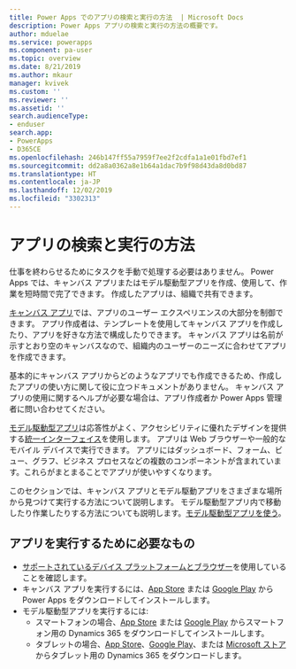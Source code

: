 ```yaml
---
title: Power Apps でのアプリの検索と実行の方法  | Microsoft Docs
description: Power Apps アプリの検索と実行の方法の概要です。
author: mduelae
ms.service: powerapps
ms.component: pa-user
ms.topic: overview
ms.date: 8/21/2019
ms.author: mkaur
manager: kvivek
ms.custom: ''
ms.reviewer: ''
ms.assetid: ''
search.audienceType:
- enduser
search.app:
- PowerApps
- D365CE
ms.openlocfilehash: 246b147ff55a7959f7ee2f2cdfa1a1e01fbd7ef1
ms.sourcegitcommit: dd2a8a0362a8e1b64a1dac7b9f98d43da8d0bd87
ms.translationtype: HT
ms.contentlocale: ja-JP
ms.lasthandoff: 12/02/2019
ms.locfileid: "3302313"
---
```

# <a name="how-do-i-find-and-run-apps"></a>アプリの検索と実行の方法

仕事を終わらせるためにタスクを手動で処理する必要はありません。 Power Apps では、キャンバス アプリまたはモデル駆動型アプリを作成、使用して、作業を短時間で完了できます。 作成したアプリは、組織で共有できます。 

[キャンバス アプリ](/powerapps/maker/canvas-apps/getting-started)では、アプリのユーザー エクスペリエンスの大部分を制御できます。 アプリ作成者は、テンプレートを使用してキャンバス アプリを作成したり、アプリを好きな方法で構成したりできます。 キャンバス アプリは名前が示すとおり空のキャンバスなので、組織内のユーザーのニーズに合わせてアプリを作成できます。

基本的にキャンバス アプリからどのようなアプリでも作成できるため、作成したアプリの使い方に関して役に立つドキュメントがありません。 キャンバス アプリの使用に関するヘルプが必要な場合は、アプリ作成者か Power Apps 管理者に問い合わせてください。

[モデル駆動型アプリ](/powerapps/maker/model-driven-apps/model-driven-app-overview)は応答性がよく、アクセシビリティに優れたデザインを提供する[統一インターフェイス](unified-interface.md)を使用します。 アプリは Web ブラウザーや一般的なモバイル デバイスで実行できます。 アプリにはダッシュボード、フォーム、ビュー、グラフ、ビジネス プロセスなどの複数のコンポーネントが含まれています。これらがまとまることでアプリが使いやすくなります。

このセクションでは、キャンバス アプリとモデル駆動アプリをさまざまな場所から見つけて実行する方法について説明します。 モデル駆動型アプリ内で移動したり作業したりする方法についても説明します。[モデル駆動型アプリを使う](use-model-driven-apps.md)。


## <a name="whats-required-to-run-apps"></a>アプリを実行するために必要なもの
- [サポートされているデバイス プラットフォームとブラウザー](../maker/canvas-apps/limits-and-config.md)を使用していることを確認します。
- キャンバス アプリを実行するには、[App Store](https://itunes.apple.com/app/powerapps/id1047318566?mt=8) または [Google Play](https://play.google.com/store/apps/details?id=com.microsoft.msapps) から Power Apps をダウンロードしてインストールします。
- モデル駆動型アプリを実行するには:
    - スマートフォンの場合、[App Store](https://itunes.apple.com/app/dynamics-crm-for-phones/id1003997947?ls=1&mt=8) または [Google Play](https://play.google.com/store/apps/details?id=com.microsoft.crm.crmphone) からスマートフォン用の Dynamics 365 をダウンロードしてインストールします。 
    - タブレットの場合、[App Store](https://itunes.apple.com/app/microsoft-dynamics-crm/id678800460?mt=8)、[Google Play](https://play.google.com/store/apps/details?id=com.microsoft.crm.crmtablet)、または [Microsoft ストア](https://www.microsoft.com/store/p/microsoft-dynamics-365/9nblggh4rfqp)からタブレット用の Dynamics 365 をダウンロードします。
